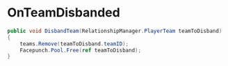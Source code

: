 <Badge type="danger" text="Carbon Compatible"/><Badge type="warning" text="Oxide Compatible"/>
# OnTeamDisbanded
```csharp
public void DisbandTeam(RelationshipManager.PlayerTeam teamToDisband)
{
	teams.Remove(teamToDisband.teamID);
	Facepunch.Pool.Free(ref teamToDisband);
}

```
